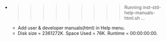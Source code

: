 * >>>>>>>>> Running inst-std-help-manuals-html.sh ...
  * Add user & developer manuals(html) in Help menu.
  * Disk size = 2361272K. Space Used = 76K. Runtime = 00:00:00:00.
